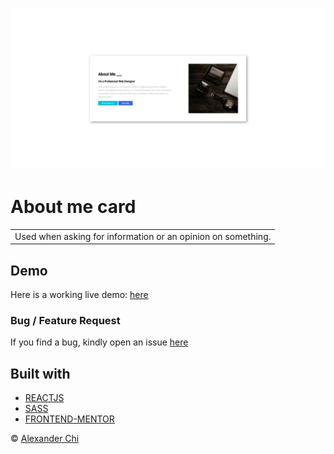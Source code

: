 # ![about-me-card](https://raw.githubusercontent.com/alexandercddev/about-me-card/master/src/assets/images/preview.jpg)
# About me card
<table>
<tr>
<td>
  Used when asking for information or an opinion on something.
</td>
</tr>
</table>


## Demo
Here is a working live demo: [here](https://alexandercddev.github.io/about-me-card/)

### Bug / Feature Request

If you find a bug, kindly open an issue [here](https://github.com/alexandercddev/about-me-card/issues/new)

## Built with 

- [REACTJS](https://reactjs.org/)
- [SASS](https://sass-lang.com/)
- [FRONTEND-MENTOR](https://www.frontendmentor.io/challenges/)


© [Alexander Chi ](https://alexandercd.dev/)
